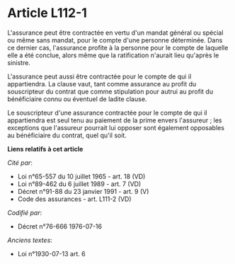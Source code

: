 # Article L112-1

L'assurance peut être contractée en vertu d'un mandat général ou spécial ou même sans mandat, pour le compte d'une personne
déterminée. Dans ce dernier cas, l'assurance profite à la personne pour le compte de laquelle elle a été conclue, alors même
que la ratification n'aurait lieu qu'après le sinistre.

L'assurance peut aussi être contractée pour le compte de qui il appartiendra. La clause vaut, tant comme assurance au profit
du souscripteur du contrat que comme stipulation pour autrui au profit du bénéficiaire connu ou éventuel de ladite clause.

Le souscripteur d'une assurance contractée pour le compte de qui il appartiendra est seul tenu au paiement de la prime envers
l'assureur ; les exceptions que l'assureur pourrait lui opposer sont également opposables au bénéficiaire du contrat, quel
qu'il soit.

**Liens relatifs à cet article**

_Cité par_:

  - Loi n°65-557 du 10 juillet 1965 - art. 18 (VD)
  - Loi n°89-462 du 6 juillet 1989 - art. 7 (VD)
  - Décret n°91-88 du 23 janvier 1991 - art. 9 (V)
  - Code des assurances - art. L111-2 (VD)

_Codifié par_:

  - Décret n°76-666 1976-07-16

_Anciens textes_:

  - Loi n°1930-07-13 art. 6
